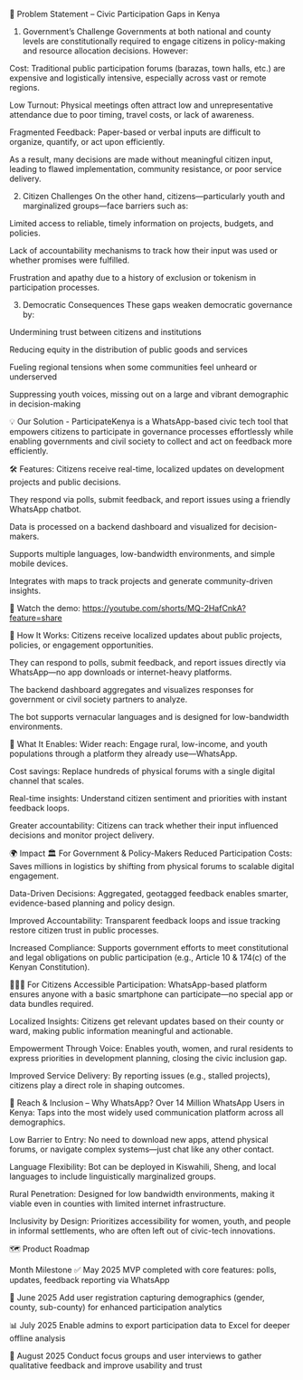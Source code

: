 🧠 Problem Statement – Civic Participation Gaps in Kenya
1. Government’s Challenge
Governments at both national and county levels are constitutionally required to engage citizens in policy-making and resource allocation decisions. However:

Cost: Traditional public participation forums (barazas, town halls, etc.) are expensive and logistically intensive, especially across vast or remote regions.

Low Turnout: Physical meetings often attract low and unrepresentative attendance due to poor timing, travel costs, or lack of awareness.

Fragmented Feedback: Paper-based or verbal inputs are difficult to organize, quantify, or act upon efficiently.

As a result, many decisions are made without meaningful citizen input, leading to flawed implementation, community resistance, or poor service delivery.

2. Citizen Challenges
On the other hand, citizens—particularly youth and marginalized groups—face barriers such as:

Limited access to reliable, timely information on projects, budgets, and policies.

Lack of accountability mechanisms to track how their input was used or whether promises were fulfilled.

Frustration and apathy due to a history of exclusion or tokenism in participation processes.

3. Democratic Consequences
These gaps weaken democratic governance by:

Undermining trust between citizens and institutions

Reducing equity in the distribution of public goods and services

Fueling regional tensions when some communities feel unheard or underserved

Suppressing youth voices, missing out on a large and vibrant demographic in decision-making

💡 Our Solution - ParticipateKenya is a WhatsApp-based civic tech tool that empowers citizens to participate in governance processes effortlessly while enabling governments and civil society to collect and act on feedback more efficiently.

🛠️ Features:
Citizens receive real-time, localized updates on development projects and public decisions.

They respond via polls, submit feedback, and report issues using a friendly WhatsApp chatbot.

Data is processed on a backend dashboard and visualized for decision-makers.

Supports multiple languages, low-bandwidth environments, and simple mobile devices.

Integrates with maps to track projects and generate community-driven insights.

🔗 Watch the demo: https://youtube.com/shorts/MQ-2HafCnkA?feature=share

🔧 How It Works:
Citizens receive localized updates about public projects, policies, or engagement opportunities.

They can respond to polls, submit feedback, and report issues directly via WhatsApp—no app downloads or internet-heavy platforms.

The backend dashboard aggregates and visualizes responses for government or civil society partners to analyze.

The bot supports vernacular languages and is designed for low-bandwidth environments.

🌱 What It Enables:
Wider reach: Engage rural, low-income, and youth populations through a platform they already use—WhatsApp.

Cost savings: Replace hundreds of physical forums with a single digital channel that scales.

Real-time insights: Understand citizen sentiment and priorities with instant feedback loops.

Greater accountability: Citizens can track whether their input influenced decisions and monitor project delivery.


🌍 Impact
🏛️ For Government & Policy-Makers
Reduced Participation Costs: Saves millions in logistics by shifting from physical forums to scalable digital engagement.

Data-Driven Decisions: Aggregated, geotagged feedback enables smarter, evidence-based planning and policy design.

Improved Accountability: Transparent feedback loops and issue tracking restore citizen trust in public processes.

Increased Compliance: Supports government efforts to meet constitutional and legal obligations on public participation (e.g., Article 10 & 174(c) of the Kenyan Constitution).

🙋🏽‍♂️ For Citizens
Accessible Participation: WhatsApp-based platform ensures anyone with a basic smartphone can participate—no special app or data bundles required.

Localized Insights: Citizens get relevant updates based on their county or ward, making public information meaningful and actionable.

Empowerment Through Voice: Enables youth, women, and rural residents to express priorities in development planning, closing the civic inclusion gap.

Improved Service Delivery: By reporting issues (e.g., stalled projects), citizens play a direct role in shaping outcomes.

📲 Reach & Inclusion – Why WhatsApp?
Over 14 Million WhatsApp Users in Kenya: Taps into the most widely used communication platform across all demographics.

Low Barrier to Entry: No need to download new apps, attend physical forums, or navigate complex systems—just chat like any other contact.

Language Flexibility: Bot can be deployed in Kiswahili, Sheng, and local languages to include linguistically marginalized groups.

Rural Penetration: Designed for low bandwidth environments, making it viable even in counties with limited internet infrastructure.

Inclusivity by Design: Prioritizes accessibility for women, youth, and people in informal settlements, who are often left out of civic-tech innovations.

🗺️ Product Roadmap

Month	Milestone
✅ May 2025	MVP completed with core features: polls, updates, feedback reporting via WhatsApp

🔄 June 2025	Add user registration capturing demographics (gender, county, sub-county) for enhanced participation analytics

📊 July 2025	Enable admins to export participation data to Excel for deeper offline analysis

🧪 August 2025	Conduct focus groups and user interviews to gather qualitative feedback and improve usability and trust
